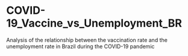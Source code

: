 # COVID-19_Vaccine_vs_Unemployment_BR
Analysis of the relationship between the vaccination rate and the unemployment rate in Brazil during the COVID-19 pandemic
